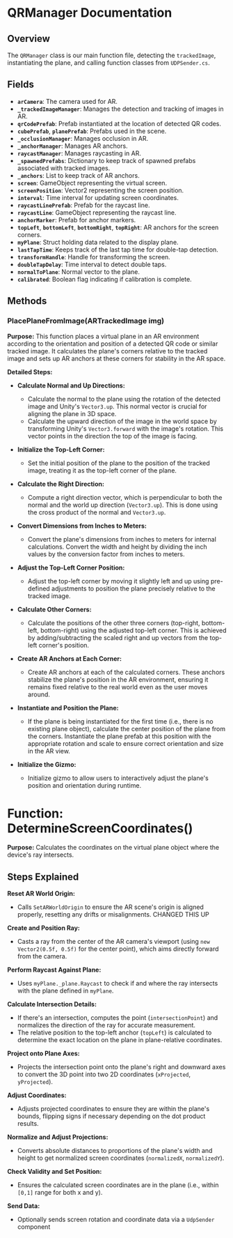 # QRManager Documentation

## Overview
The `QRManager` class is our main function file, detecting the `trackedImage`, instantiating the plane, and calling function classes from `UDPSender.cs`.

## Fields
- **`arCamera`**: The camera used for AR.
- **`_trackedImageManager`**: Manages the detection and tracking of images in AR.
- **`qrCodePrefab`**: Prefab instantiated at the location of detected QR codes.
- **`cubePrefab`**, **`planePrefab`**: Prefabs used in the scene.
- **`_occlusionManager`**: Manages occlusion in AR.
- **`_anchorManager`**: Manages AR anchors.
- **`raycastManager`**: Manages raycasting in AR.
- **`_spawnedPrefabs`**: Dictionary to keep track of spawned prefabs associated with tracked images.
- **`_anchors`**: List to keep track of AR anchors.
- **`screen`**: GameObject representing the virtual screen.
- **`screenPosition`**: Vector2 representing the screen position.
- **`interval`**: Time interval for updating screen coordinates.
- **`raycastLinePrefab`**: Prefab for the raycast line.
- **`raycastLine`**: GameObject representing the raycast line.
- **`anchorMarker`**: Prefab for anchor markers.
- **`topLeft`**, **`bottomLeft`**, **`bottomRight`**, **`topRight`**: AR anchors for the screen corners.
- **`myPlane`**: Struct holding data related to the display plane.
- **`lastTapTime`**: Keeps track of the last tap time for double-tap detection.
- **`transformHandle`**: Handle for transforming the screen.
- **`doubleTapDelay`**: Time interval to detect double taps.
- **`normalToPlane`**: Normal vector to the plane.
- **`calibrated`**: Boolean flag indicating if calibration is complete.

## Methods

### PlacePlaneFromImage(ARTrackedImage img)

**Purpose:** This function places a virtual plane in an AR environment according to the orientation and position of a detected QR code or similar tracked image. It calculates the plane's corners relative to the tracked image and sets up AR anchors at these corners for stability in the AR space.

**Detailed Steps:**

- **Calculate Normal and Up Directions:** 
  - Calculate the normal to the plane using the rotation of the detected image and Unity's `Vector3.up`. This normal vector is crucial for aligning the plane in 3D space.
  - Calculate the upward direction of the image in the world space by transforming Unity's `Vector3.forward` with the image's rotation. This vector points in the direction the top of the image is facing.

- **Initialize the Top-Left Corner:** 
  - Set the initial position of the plane to the position of the tracked image, treating it as the top-left corner of the plane.

- **Calculate the Right Direction:** 
  - Compute a right direction vector, which is perpendicular to both the normal and the world up direction (`Vector3.up`). This is done using the cross product of the normal and `Vector3.up`.

- **Convert Dimensions from Inches to Meters:** 
  - Convert the plane's dimensions from inches to meters for internal calculations. Convert the width and height by dividing the inch values by the conversion factor from inches to meters.

- **Adjust the Top-Left Corner Position:** 
  - Adjust the top-left corner by moving it slightly left and up using pre-defined adjustments to position the plane precisely relative to the tracked image.

- **Calculate Other Corners:** 
  - Calculate the positions of the other three corners (top-right, bottom-left, bottom-right) using the adjusted top-left corner. This is achieved by adding/subtracting the scaled right and up vectors from the top-left corner's position.

- **Create AR Anchors at Each Corner:** 
  - Create AR anchors at each of the calculated corners. These anchors stabilize the plane's position in the AR environment, ensuring it remains fixed relative to the real world even as the user moves around.

- **Instantiate and Position the Plane:** 
  - If the plane is being instantiated for the first time (i.e., there is no existing plane object), calculate the center position of the plane from the corners. Instantiate the plane prefab at this position with the appropriate rotation and scale to ensure correct orientation and size in the AR view.

- **Initialize the Gizmo:** 
  - Initialize gizmo to allow users to interactively adjust the plane's position and orientation during runtime.


# Function: DetermineScreenCoordinates()

**Purpose:** Calculates the coordinates on the virtual plane object where the device's ray intersects.  

## Steps Explained

**Reset AR World Origin:** 
- Calls `SetARWorldOrigin` to ensure the AR scene's origin is aligned properly, resetting any drifts or misalignments. CHANGED THIS UP 

**Create and Position Ray:** 
- Casts a ray from the center of the AR camera's viewport (using `new Vector2(0.5f, 0.5f)` for the center point), which aims directly forward from the camera.

**Perform Raycast Against Plane:** 
- Uses `myPlane._plane.Raycast` to check if and where the ray intersects with the plane defined in `myPlane`.

**Calculate Intersection Details:** 
- If there's an intersection, computes the point (`intersectionPoint`) and normalizes the direction of the ray for accurate measurement.
- The relative position to the top-left anchor (`topLeft`) is calculated to determine the exact location on the plane in plane-relative coordinates.

**Project onto Plane Axes:** 
- Projects the intersection point onto the plane's right and downward axes to convert the 3D point into two 2D coordinates (`xProjected`, `yProjected`).

**Adjust Coordinates:** 
- Adjusts projected coordinates to ensure they are within the plane's bounds, flipping signs if necessary depending on the dot product results.

**Normalize and Adjust Projections:** 
- Converts absolute distances to proportions of the plane's width and height to get normalized screen coordinates (`normalizedX`, `normalizedY`).

**Check Validity and Set Position:** 
- Ensures the calculated screen coordinates are in the plane (i.e., within `[0,1]` range for both x and y).

**Send Data:** 
- Optionally sends screen rotation and coordinate data via a `UdpSender` component
